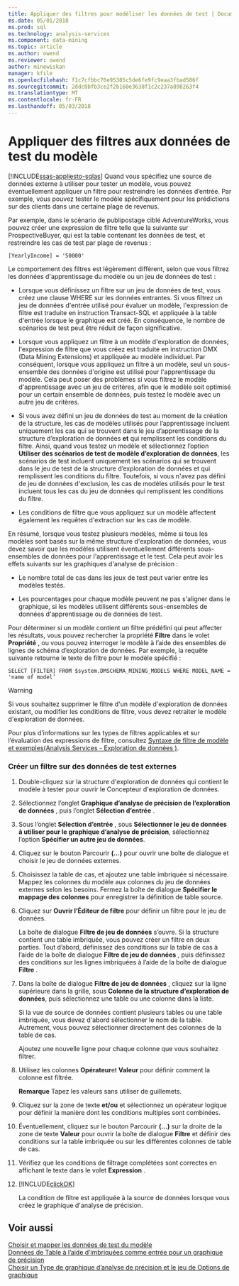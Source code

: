 ```yaml
---
title: Appliquer des filtres pour modéliser les données de test | Documents Microsoft
ms.date: 05/01/2018
ms.prod: sql
ms.technology: analysis-services
ms.component: data-mining
ms.topic: article
ms.author: owend
ms.reviewer: owend
author: minewiskan
manager: kfile
ms.openlocfilehash: f1c7cfbbc76e95385c5de6fe9fc9eaa3fbad586f
ms.sourcegitcommit: 2ddc0bfb3ce2f2b160e3638f1c2c237a898263f4
ms.translationtype: MT
ms.contentlocale: fr-FR
ms.lasthandoff: 05/03/2018
---
```

# <a name="apply-filters-to-model-testing-data"></a>Appliquer des filtres aux données de test du modèle
[!INCLUDE[ssas-appliesto-sqlas](../../includes/ssas-appliesto-sqlas.md)]
  Quand vous spécifiez une source de données externe à utiliser pour tester un modèle, vous pouvez éventuellement appliquer un filtre pour restreindre les données d’entrée. Par exemple, vous pouvez tester le modèle spécifiquement pour les prédictions sur des clients dans une certaine plage de revenus.  
  
 Par exemple, dans le scénario de publipostage ciblé AdventureWorks, vous pouvez créer une expression de filtre telle que la suivante sur ProspectiveBuyer, qui est la table contenant les données de test, et restreindre les cas de test par plage de revenus :  
  
 `[YearlyIncome] = '50000'`  
  
 Le comportement des filtres est légèrement différent, selon que vous filtrez les données d'apprentissage du modèle ou un jeu de données de test :  
  
-   Lorsque vous définissez un filtre sur un jeu de données de test, vous créez une clause WHERE sur les données entrantes. Si vous filtrez un jeu de données d'entrée utilisé pour évaluer un modèle, l'expression de filtre est traduite en instruction Transact-SQL et appliquée à la table d'entrée lorsque le graphique est créé. En conséquence, le nombre de scénarios de test peut être réduit de façon significative.  
  
-   Lorsque vous appliquez un filtre à un modèle d'exploration de données, l'expression de filtre que vous créez est traduite en instruction DMX (Data Mining Extensions) et appliquée au modèle individuel. Par conséquent, lorsque vous appliquez un filtre à un modèle, seul un sous-ensemble des données d'origine est utilisé pour l'apprentissage du modèle. Cela peut poser des problèmes si vous filtrez le modèle d'apprentissage avec un jeu de critères, afin que le modèle soit optimisé pour un certain ensemble de données, puis testez le modèle avec un autre jeu de critères.  
  
-   Si vous avez défini un jeu de données de test au moment de la création de la structure, les cas de modèles utilisés pour l’apprentissage incluent uniquement les cas qui se trouvent dans le jeu d’apprentissage de la structure d’exploration de données **et** qui remplissent les conditions du filtre. Ainsi, quand vous testez un modèle et sélectionnez l’option **Utiliser des scénarios de test de modèle d’exploration de données**, les scénarios de test incluent uniquement les scénarios qui se trouvent dans le jeu de test de la structure d’exploration de données et qui remplissent les conditions du filtre. Toutefois, si vous n'avez pas défini de jeu de données d'exclusion, les cas de modèles utilisés pour le test incluent tous les cas du jeu de données qui remplissent les conditions du filtre.  
  
-   Les conditions de filtre que vous appliquez sur un modèle affectent également les requêtes d'extraction sur les cas de modèle.  
  
 En résumé, lorsque vous testez plusieurs modèles, même si tous les modèles sont basés sur la même structure d'exploration de données, vous devez savoir que les modèles utilisent éventuellement différents sous-ensembles de données pour l'apprentissage et le test. Cela peut avoir les effets suivants sur les graphiques d'analyse de précision :  
  
-   Le nombre total de cas dans les jeux de test peut varier entre les modèles testés.  
  
-   Les pourcentages pour chaque modèle peuvent ne pas s'aligner dans le graphique, si les modèles utilisent différents sous-ensembles de données d'apprentissage ou de données de test.  
  
 Pour déterminer si un modèle contient un filtre prédéfini qui peut affecter les résultats, vous pouvez rechercher la propriété **Filtre** dans le volet **Propriété** , ou vous pouvez interroger le modèle à l’aide des ensembles de lignes de schéma d’exploration de données. Par exemple, la requête suivante retourne le texte de filtre pour le modèle spécifié :  
  
 `SELECT [FILTER] FROM $system.DMSCHEMA_MINING_MODELS WHERE MODEL_NAME = 'name of model’`  
  
> [!WARNING]  
>  Si vous souhaitez supprimer le filtre d'un modèle d'exploration de données existant, ou modifier les conditions de filtre, vous devez retraiter le modèle d'exploration de données.  
  
 Pour plus d’informations sur les types de filtres applicables et sur l’évaluation des expressions de filtre, consultez [Syntaxe de filtre de modèle et exemples&#40;Analysis Services - Exploration de données &#41;](../../analysis-services/data-mining/model-filter-syntax-and-examples-analysis-services-data-mining.md).  
  
### <a name="create-a-filter-on-external-testing-data"></a>Créer un filtre sur des données de test externes  
  
1.  Double-cliquez sur la structure d'exploration de données qui contient le modèle à tester pour ouvrir le Concepteur d'exploration de données.  
  
2.  Sélectionnez l’onglet **Graphique d’analyse de précision de l’exploration de données** , puis l’onglet **Sélection d’entrée** .  
  
3.  Sous l’onglet **Sélection d’entrée** , sous **Sélectionner le jeu de données à utiliser pour le graphique d’analyse de précision**, sélectionnez l’option **Spécifier un autre jeu de données**.  
  
4.  Cliquez sur le bouton Parcourir **(…)** pour ouvrir une boîte de dialogue et choisir le jeu de données externes.  
  
5.  Choisissez la table de cas, et ajoutez une table imbriquée si nécessaire. Mappez les colonnes du modèle aux colonnes du jeu de données externes selon les besoins. Fermez la boîte de dialogue **Spécifier le mappage des colonnes** pour enregistrer la définition de table source.  
  
6.  Cliquez sur **Ouvrir l’Éditeur de filtre** pour définir un filtre pour le jeu de données.  
  
     La boîte de dialogue **Filtre de jeu de données** s’ouvre. Si la structure contient une table imbriquée, vous pouvez créer un filtre en deux parties. Tout d’abord, définissez des conditions sur la table de cas à l’aide de la boîte de dialogue **Filtre de jeu de données** , puis définissez des conditions sur les lignes imbriquées à l’aide de la boîte de dialogue **Filtre** .  
  
7.  Dans la boîte de dialogue **Filtre de jeu de données** , cliquez sur la ligne supérieure dans la grille, sous **Colonne de la structure d’exploration de données**, puis sélectionnez une table ou une colonne dans la liste.  
  
     Si la vue de source de données contient plusieurs tables ou une table imbriquée, vous devez d'abord sélectionner le nom de la table. Autrement, vous pouvez sélectionner directement des colonnes de la table de cas.  
  
     Ajoutez une nouvelle ligne pour chaque colonne que vous souhaitez filtrer.  
  
8.  Utilisez les colonnes **Opérateur**et **Valeur** pour définir comment la colonne est filtrée.  
  
     **Remarque** Tapez les valeurs sans utiliser de guillemets.  
  
9. Cliquez sur la zone de texte **et/ou** et sélectionnez un opérateur logique pour définir la manière dont les conditions multiples sont combinées.  
  
10. Éventuellement, cliquez sur le bouton Parcourir **(…)** sur la droite de la zone de texte **Valeur** pour ouvrir la boîte de dialogue **Filtre** et définir des conditions sur la table imbriquée ou sur les différentes colonnes de table de cas.  
  
11. Vérifiez que les conditions de filtrage complétées sont correctes en affichant le texte dans le volet **Expression** .  
  
12. [!INCLUDE[clickOK](../../includes/clickok-md.md)]  
  
     La condition de filtre est appliquée à la source de données lorsque vous créez le graphique d'analyse de précision.  
  
## <a name="see-also"></a>Voir aussi  
 [Choisir et mapper les données de test du modèle](../../analysis-services/data-mining/choose-and-map-model-testing-data.md)   
 [Données de Table à l’aide d’imbriquées comme entrée pour un graphique de précision](../../analysis-services/data-mining/using-nested-table-data-as-an-input-for-an-accuracy-chart.md)   
 [Choisir un Type de graphique d’analyse de précision et le jeu de Options de graphique](../../analysis-services/data-mining/choose-an-accuracy-chart-type-and-set-chart-options.md)  
  
  
